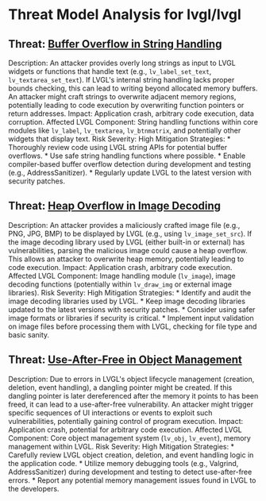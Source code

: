 # Threat Model Analysis for lvgl/lvgl

## Threat: [Buffer Overflow in String Handling](./threats/buffer_overflow_in_string_handling.md)

Description: An attacker provides overly long strings as input to LVGL widgets or functions that handle text (e.g., `lv_label_set_text`, `lv_textarea_set_text`). If LVGL's internal string handling lacks proper bounds checking, this can lead to writing beyond allocated memory buffers. An attacker might craft strings to overwrite adjacent memory regions, potentially leading to code execution by overwriting function pointers or return addresses.
Impact: Application crash, arbitrary code execution, data corruption.
Affected LVGL Component: String handling functions within core modules like `lv_label`, `lv_textarea`, `lv_btnmatrix`, and potentially other widgets that display text.
Risk Severity: High
Mitigation Strategies:
    * Thoroughly review code using LVGL string APIs for potential buffer overflows.
    * Use safe string handling functions where possible.
    * Enable compiler-based buffer overflow detection during development and testing (e.g., AddressSanitizer).
    * Regularly update LVGL to the latest version with security patches.

## Threat: [Heap Overflow in Image Decoding](./threats/heap_overflow_in_image_decoding.md)

Description: An attacker provides a maliciously crafted image file (e.g., PNG, JPG, BMP) to be displayed by LVGL (e.g., using `lv_image_set_src`). If the image decoding library used by LVGL (either built-in or external) has vulnerabilities, parsing the malicious image could cause a heap overflow. This allows an attacker to overwrite heap memory, potentially leading to code execution.
Impact: Application crash, arbitrary code execution.
Affected LVGL Component: Image handling module (`lv_image`), image decoding functions (potentially within `lv_draw_img` or external image libraries).
Risk Severity: High
Mitigation Strategies:
    * Identify and audit the image decoding libraries used by LVGL.
    * Keep image decoding libraries updated to the latest versions with security patches.
    * Consider using safer image formats or libraries if security is critical.
    * Implement input validation on image files before processing them with LVGL, checking for file type and basic sanity.

## Threat: [Use-After-Free in Object Management](./threats/use-after-free_in_object_management.md)

Description: Due to errors in LVGL's object lifecycle management (creation, deletion, event handling), a dangling pointer might be created. If this dangling pointer is later dereferenced after the memory it points to has been freed, it can lead to a use-after-free vulnerability. An attacker might trigger specific sequences of UI interactions or events to exploit such vulnerabilities, potentially gaining control of program execution.
Impact: Application crash, potential for arbitrary code execution.
Affected LVGL Component: Core object management system (`lv_obj`, `lv_event`), memory management within LVGL.
Risk Severity: High
Mitigation Strategies:
    * Carefully review LVGL object creation, deletion, and event handling logic in the application code.
    * Utilize memory debugging tools (e.g., Valgrind, AddressSanitizer) during development and testing to detect use-after-free errors.
    * Report any potential memory management issues found in LVGL to the developers.

